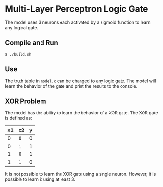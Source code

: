 # Multi-Layer Perceptron Logic Gate
The model uses 3 neurons each activated by a sigmoid function to learn any logical gate.

## Compile and Run
```
$ ./build.sh
```
## Use
The truth table in `model.c` can be changed to any logic gate. The model will learn the behavior of the gate and print the results to the console.

## XOR Problem
The model has the ability to learn the behavior of a XOR gate. The XOR gate is defined as:

| x1 | x2 | y |
|----|----|---|
| 0  | 0  | 0 |
| 0  | 1  | 1 |
| 1  | 0  | 1 |
| 1  | 1  | 0 |

It is not possible to learn the XOR gate using a single neuron. However, it is possible to learn it using at least 3.
